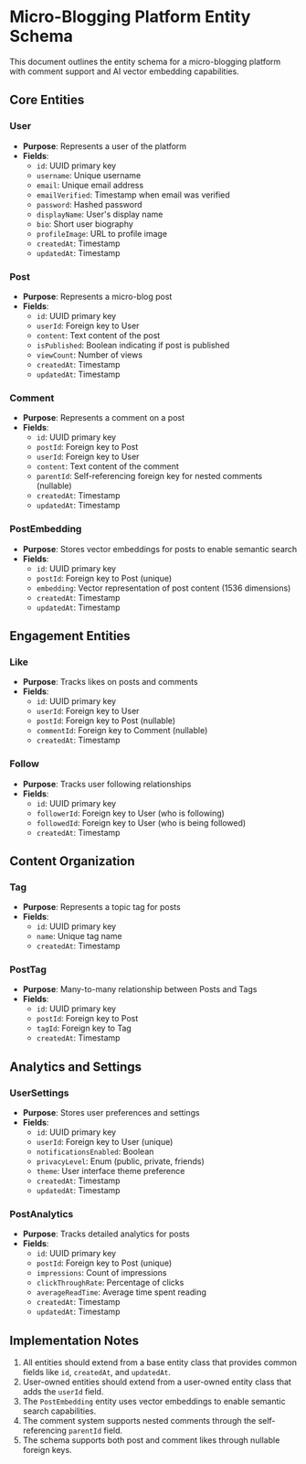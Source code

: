 # Micro-Blogging Platform Entity Schema

This document outlines the entity schema for a micro-blogging platform with comment support and AI vector embedding capabilities.

## Core Entities

### User
- **Purpose**: Represents a user of the platform
- **Fields**:
  - `id`: UUID primary key
  - `username`: Unique username
  - `email`: Unique email address
  - `emailVerified`: Timestamp when email was verified
  - `password`: Hashed password
  - `displayName`: User's display name
  - `bio`: Short user biography
  - `profileImage`: URL to profile image
  - `createdAt`: Timestamp
  - `updatedAt`: Timestamp

### Post
- **Purpose**: Represents a micro-blog post
- **Fields**:
  - `id`: UUID primary key
  - `userId`: Foreign key to User
  - `content`: Text content of the post
  - `isPublished`: Boolean indicating if post is published
  - `viewCount`: Number of views
  - `createdAt`: Timestamp
  - `updatedAt`: Timestamp

### Comment
- **Purpose**: Represents a comment on a post
- **Fields**:
  - `id`: UUID primary key
  - `postId`: Foreign key to Post
  - `userId`: Foreign key to User
  - `content`: Text content of the comment
  - `parentId`: Self-referencing foreign key for nested comments (nullable)
  - `createdAt`: Timestamp
  - `updatedAt`: Timestamp

### PostEmbedding
- **Purpose**: Stores vector embeddings for posts to enable semantic search
- **Fields**:
  - `id`: UUID primary key
  - `postId`: Foreign key to Post (unique)
  - `embedding`: Vector representation of post content (1536 dimensions)
  - `createdAt`: Timestamp
  - `updatedAt`: Timestamp

## Engagement Entities

### Like
- **Purpose**: Tracks likes on posts and comments
- **Fields**:
  - `id`: UUID primary key
  - `userId`: Foreign key to User
  - `postId`: Foreign key to Post (nullable)
  - `commentId`: Foreign key to Comment (nullable)
  - `createdAt`: Timestamp

### Follow
- **Purpose**: Tracks user following relationships
- **Fields**:
  - `id`: UUID primary key
  - `followerId`: Foreign key to User (who is following)
  - `followedId`: Foreign key to User (who is being followed)
  - `createdAt`: Timestamp

## Content Organization

### Tag
- **Purpose**: Represents a topic tag for posts
- **Fields**:
  - `id`: UUID primary key
  - `name`: Unique tag name
  - `createdAt`: Timestamp

### PostTag
- **Purpose**: Many-to-many relationship between Posts and Tags
- **Fields**:
  - `id`: UUID primary key
  - `postId`: Foreign key to Post
  - `tagId`: Foreign key to Tag
  - `createdAt`: Timestamp

## Analytics and Settings

### UserSettings
- **Purpose**: Stores user preferences and settings
- **Fields**:
  - `id`: UUID primary key
  - `userId`: Foreign key to User (unique)
  - `notificationsEnabled`: Boolean
  - `privacyLevel`: Enum (public, private, friends)
  - `theme`: User interface theme preference
  - `createdAt`: Timestamp
  - `updatedAt`: Timestamp

### PostAnalytics
- **Purpose**: Tracks detailed analytics for posts
- **Fields**:
  - `id`: UUID primary key
  - `postId`: Foreign key to Post (unique)
  - `impressions`: Count of impressions
  - `clickThroughRate`: Percentage of clicks
  - `averageReadTime`: Average time spent reading
  - `createdAt`: Timestamp
  - `updatedAt`: Timestamp

## Implementation Notes

1. All entities should extend from a base entity class that provides common fields like `id`, `createdAt`, and `updatedAt`.
2. User-owned entities should extend from a user-owned entity class that adds the `userId` field.
3. The `PostEmbedding` entity uses vector embeddings to enable semantic search capabilities.
4. The comment system supports nested comments through the self-referencing `parentId` field.
5. The schema supports both post and comment likes through nullable foreign keys.

